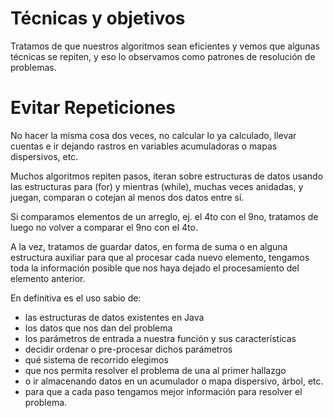 # Técnicas y objetivos

Tratamos de que nuestros algoritmos sean eficientes y vemos que algunas técnicas se repiten, y eso lo observamos como patrones de resolución de problemas.

# Evitar Repeticiones

No hacer la misma cosa dos veces, no calcular lo ya calculado, llevar cuentas e ir dejando rastros en variables acumuladoras o mapas dispersivos, etc.

Muchos algoritmos repiten pasos, iteran sobre estructuras de datos usando las estructuras para (for) y mientras (while), muchas veces anidadas, y juegan, comparan o cotejan al menos dos datos entre sí.

Si comparamos elementos de un arreglo, ej. el 4to con el 9no, tratamos de luego no volver a comparar el 9no con el 4to.

A la vez, tratamos de guardar datos, en forma de suma o en alguna estructura auxiliar para que al procesar cada nuevo elemento, tengamos toda la información posible que nos haya dejado el procesamiento del elemento anterior.

En definitiva es el uso sabio de:
- las estructuras de datos existentes en Java
- los datos que nos dan del problema
- los parámetros de entrada a nuestra función y sus características
- decidir ordenar o pre-procesar dichos parámetros
- qué sistema de recorrido elegimos
- que nos permita resolver el problema de una al primer hallazgo
- o ir almacenando datos en un acumulador o mapa dispersivo, árbol, etc.
- para que a cada paso tengamos mejor información para resolver el problema.
